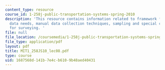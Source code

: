 ```yaml
---
content_type: resource
course_id: 1-258j-public-transportation-systems-spring-2010
description: 'This resource contains information related to framework for data collection,
  data needs, manual data collection techniques, sampling and special considerations
  for surveying. '
file: null
file_location: /coursemedia/1-258j-public-transportation-systems-spring-2010/1687568d141b7e4cb6109b48aed40431_MIT1_258JS10_lec08.pdf
file_type: application/pdf
layout: pdf
title: MIT1_258JS10_lec08.pdf
type: course
uid: 1687568d-141b-7e4c-b610-9b48aed40431
---
```

